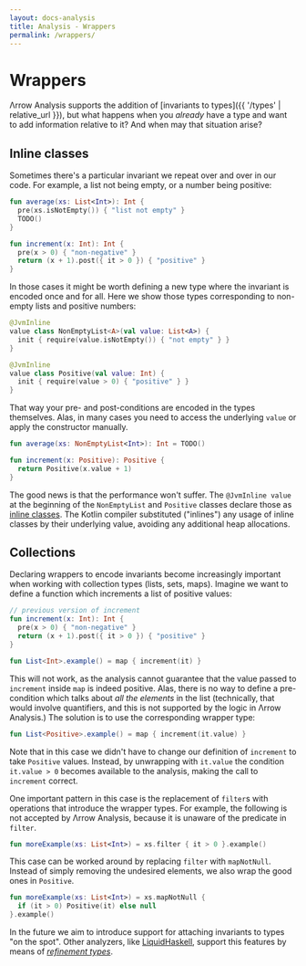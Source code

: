 ```yaml
---
layout: docs-analysis
title: Analysis - Wrappers
permalink: /wrappers/
---
```


# Wrappers

Λrrow Analysis supports the addition of [invariants to types]({{ '/types' | relative_url }}), but what happens when you _already_ have a type and want to add information relative to it? And when may that situation arise?

## Inline classes

Sometimes there's a particular invariant we repeat over and over in our code. For example, a list not being empty, or a number being positive:

```kotlin
fun average(xs: List<Int>): Int {
  pre(xs.isNotEmpty()) { "list not empty" }
  TODO()
}

fun increment(x: Int): Int {
  pre(x > 0) { "non-negative" }
  return (x + 1).post({ it > 0 }) { "positive" }
}
```

In those cases it might be worth defining a new type where the invariant is encoded once and for all. Here we show those types corresponding to non-empty lists and positive numbers:

```kotlin
@JvmInline
value class NonEmptyList<A>(val value: List<A>) {
  init { require(value.isNotEmpty()) { "not empty" } }
}

@JvmInline
value class Positive(val value: Int) {
  init { require(value > 0) { "positive" } }
}
```

That way your pre- and post-conditions are encoded in the types themselves. Alas, in many cases you need to access the underlying `value` or apply the constructor manually.

```kotlin
fun average(xs: NonEmptyList<Int>): Int = TODO()

fun increment(x: Positive): Positive {
  return Positive(x.value + 1)
}
```

The good news is that the performance won't suffer. The `@JvmInline value` at the beginning of the `NonEmptyList` and `Positive` classes declare those as [inline classes](https://kotlinlang.org/docs/inline-classes.html). The Kotlin compiler substituted ("inlines") any usage of inline classes by their underlying value, avoiding any additional heap allocations.

## Collections

Declaring wrappers to encode invariants become increasingly important when working with collection types (lists, sets, maps). Imagine we want to define a function which increments a list of positive values:

```kotlin
// previous version of increment
fun increment(x: Int): Int {
  pre(x > 0) { "non-negative" }
  return (x + 1).post({ it > 0 }) { "positive" }
}

fun List<Int>.example() = map { increment(it) }
```

This will not work, as the analysis cannot guarantee that the value passed to `increment` inside `map` is indeed positive. Alas, there is no way to define a pre-condition which talks about _all the elements_ in the list (technically, that would involve quantifiers, and this is not supported by the logic in Λrrow Analysis.) The solution is to use the corresponding wrapper type:

```kotlin
fun List<Positive>.example() = map { increment(it.value) }
```

Note that in this case we didn't have to change our definition of `increment` to take `Positive` values. Instead, by unwrapping with `it.value` the condition `it.value > 0` becomes available to the analysis, making the call to `increment` correct.

One important pattern in this case is the replacement of `filter`s with operations that introduce the wrapper types. For example, the following is not accepted by Λrrow Analysis, because it is unaware of the predicate in `filter`.

```kotlin
fun moreExample(xs: List<Int>) = xs.filter { it > 0 }.example()
```

This case can be worked around by replacing `filter` with `mapNotNull`. Instead of simply removing the undesired elements, we also wrap the good ones in `Positive`.

```kotlin
fun moreExample(xs: List<Int>) = xs.mapNotNull {
  if (it > 0) Positive(it) else null
}.example()
```

In the future we aim to introduce support for attaching invariants to types "on the spot". Other analyzers, like [LiquidHaskell](https://ucsd-progsys.github.io/liquidhaskell-blog/), support this features by means of [_refinement types_](http://ucsd-progsys.github.io/liquidhaskell-tutorial/Tutorial_03_Basic.html).